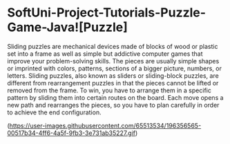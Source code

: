 # SoftUni-Project-Tutorials-Puzzle-Game-Java![Puzzle]

Sliding puzzles are mechanical devices made of blocks of wood or plastic set into a frame as well as simple but addictive computer games that improve your problem-solving skills. The pieces are usually simple shapes or imprinted with colors, patterns, sections of a bigger picture, numbers, or letters.  Sliding puzzles, also known as sliders or sliding-block puzzles, are different from rearrangement puzzles in that the pieces cannot be lifted or removed from the frame. To win, you have to arrange them in a specific pattern by sliding them into certain routes on the board. Each move opens a new path and rearranges the pieces, so you have to plan carefully in order to achieve the end configuration.

(https://user-images.githubusercontent.com/65513534/196356565-00517b34-4ff6-4a5f-9fb3-3e731ab35227.gif)
